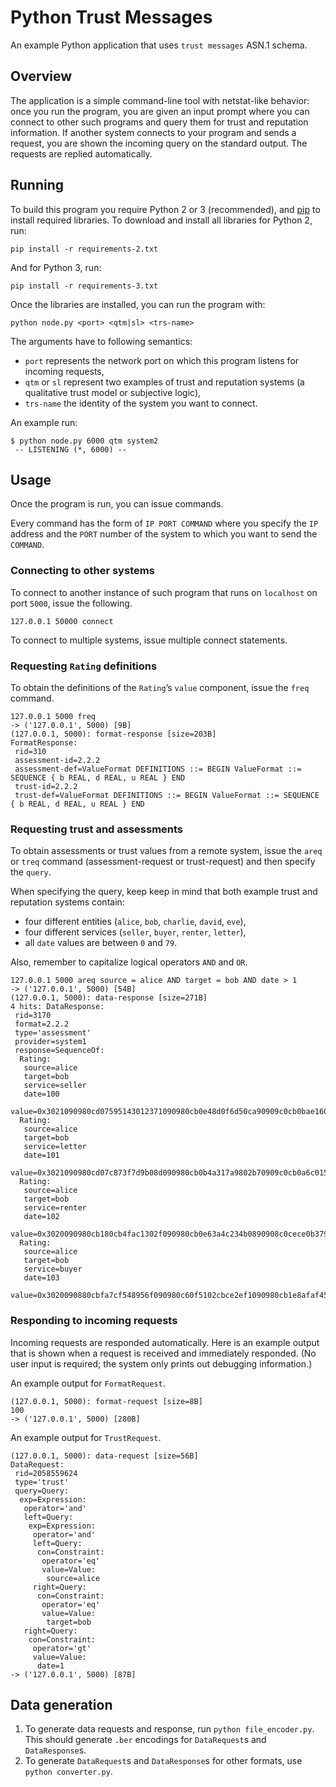 # Python Trust Messages

An example Python application that uses `trust messages` ASN.1 schema. 

## Overview

The application is a simple command-line tool with netstat-like behavior: once you run the program, you are given an input prompt where you can connect to other such programs and query them for trust and reputation information. If another system connects to your program and sends a request, you are shown the incoming query on the standard output. The requests are replied automatically.

## Running

To build this program you require Python 2 or 3 (recommended), and [pip](https://en.wikipedia.org/wiki/Pip_(package_manager)) to install required libraries. To download and install all libraries for Python 2, run:
```
pip install -r requirements-2.txt
```

And for Python 3, run:
```
pip install -r requirements-3.txt
```

Once the libraries are installed, you can run the program with:
```
python node.py <port> <qtm|sl> <trs-name> 
```
The arguments have to following semantics:

* `port` represents the network port on which this program listens for incoming requests,
* `qtm` or `sl` represent two examples of trust and reputation systems (a qualitative trust model or subjective logic),
* `trs-name` the identity of the system you want to connect.

An example run:

```
$ python node.py 6000 qtm system2
 -- LISTENING (*, 6000) --
```

## Usage

Once the program is run, you can issue commands.

Every command has the form of `IP PORT COMMAND` where you specify the `IP` address and the `PORT` number of the system to which you want to send the `COMMAND`.

### Connecting to other systems

To connect to another instance of such program that runs on `localhost` on port `5000`, issue the following.

```
127.0.0.1 50000 connect
```

To connect to multiple systems, issue multiple connect statements.

### Requesting `Rating` definitions

To obtain the definitions of the `Rating`’s `value` component, issue the `freq` command.

```
127.0.0.1 5000 freq
-> ('127.0.0.1', 5000) [9B]
(127.0.0.1, 5000): format-response [size=203B]
FormatResponse:
 rid=310
 assessment-id=2.2.2
 assessment-def=ValueFormat DEFINITIONS ::= BEGIN ValueFormat ::= SEQUENCE { b REAL, d REAL, u REAL } END
 trust-id=2.2.2
 trust-def=ValueFormat DEFINITIONS ::= BEGIN ValueFormat ::= SEQUENCE { b REAL, d REAL, u REAL } END
```

### Requesting trust and assessments

To obtain assessments or trust values from a remote system, issue the `areq` or `treq` command (assessment-request or trust-request) and then specify the `query`.

When specifying the query, keep keep in mind that both example trust and reputation systems contain: 

* four different entities (`alice`, `bob`, `charlie`, `david`, `eve`), 
* four different services (`seller`, `buyer`, `renter`, `letter`),
* all `date` values are between `0` and `79`.

Also, remember to capitalize logical operators `AND` and `OR`.

```
127.0.0.1 5000 areq source = alice AND target = bob AND date > 1
-> ('127.0.0.1', 5000) [54B]
(127.0.0.1, 5000): data-response [size=271B]
4 hits: DataResponse:
 rid=3170
 format=2.2.2
 type='assessment'
 provider=system1
 response=SequenceOf:
  Rating:
   source=alice
   target=bob
   service=seller
   date=100
   value=0x3021090980cd07595143012371090980cb0e48d0f6d50ca90909c0cb0bae1602d99a6d
  Rating:
   source=alice
   target=bob
   service=letter
   date=101
   value=0x3021090980cd07c873f7d9b08d090980cb0b4a317a9802b70909c0cb0a6c0159fec4eb
  Rating:
   source=alice
   target=bob
   service=renter
   date=102
   value=0x3020090980cb180cb4fac1302f090980cb0e63a4c234b0890908c0cece0b379ebc17
  Rating:
   source=alice
   target=bob
   service=buyer
   date=103
   value=0x3020090880cbfa7cf548956f090980c60f5102cbce2ef1090980cb1e8afaf458f919
```

### Responding to incoming requests

Incoming requests are responded automatically. Here is an example output that is shown when a request is received and immediately responded. (No user input is required; the system only prints out debugging information.)

An example output for `FormatRequest`.

```
(127.0.0.1, 5000): format-request [size=8B]
100
-> ('127.0.0.1', 5000) [280B]
```

An example output for `TrustRequest`.

```
(127.0.0.1, 5000): data-request [size=56B]
DataRequest:
 rid=2058559624
 type='trust'
 query=Query:
  exp=Expression:
   operator='and'
   left=Query:
    exp=Expression:
     operator='and'
     left=Query:
      con=Constraint:
       operator='eq'
       value=Value:
        source=alice
     right=Query:
      con=Constraint:
       operator='eq'
       value=Value:
        target=bob
   right=Query:
    con=Constraint:
     operator='gt'
     value=Value:
      date=1
-> ('127.0.0.1', 5000) [87B]
```

## Data generation

1. To generate data requests and response, run `python file_encoder.py`. This should generate `.ber` encodings for `DataRequest`s and `DataResponse`s.
2. To generate `DataRequest`s and `DataResponse`s for other formats, use `python converter.py`.
